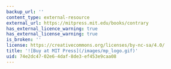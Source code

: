```yaml
---
backup_url: ''
content_type: external-resource
external_url: https://mitpress.mit.edu/books/contrary
has_external_licence_warning: true
has_external_license_warning: true
is_broken: ''
license: https://creativecommons.org/licenses/by-nc-sa/4.0/
title: '![Buy at MIT Press](/images/mp_logo.gif)'
uid: 74e2dc47-02e6-4daf-8de3-ef453e9caa08
---
```

